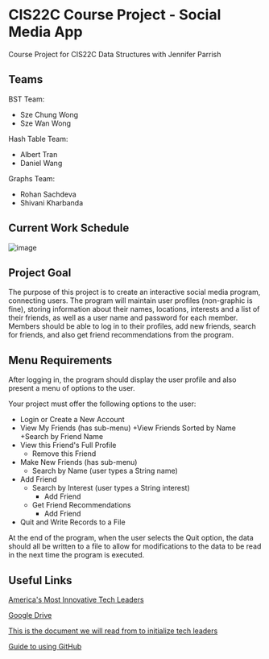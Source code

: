 # CIS22C Course Project - Social Media App
Course Project for CIS22C Data Structures with Jennifer Parrish

## Teams
BST Team: 
- Sze Chung Wong
- Sze Wan Wong

Hash Table Team:
- Albert Tran
- Daniel Wang

Graphs Team:
- Rohan Sachdeva
- Shivani Kharbanda

## Current Work Schedule

![image](https://user-images.githubusercontent.com/31325169/143372988-f265e7b9-22c8-48ac-ac93-95e932655da8.png)

## Project Goal
The purpose of this project is to create an interactive social media program, connecting users. The program will maintain user profiles (non-graphic is fine), storing information about their names, locations, interests and a list of their friends, as well as a user name and password for each member. Members should be able to log in to their profiles, add new friends, search for friends, and also get friend recommendations from the program. 

## Menu Requirements
After logging in, the program should display the user profile and also present a menu of options to the user.

Your project must offer the following options to the user:
- Login or Create a New Account
- View My Friends (has sub-menu)
    +View Friends Sorted by Name 
    +Search by Friend Name 
 - View this Friend's Full Profile 
     - Remove this Friend
- Make New Friends (has sub-menu)
    + Search by Name (user types a String name)
 - Add Friend
    + Search by Interest (user types a String interest)
         - Add Friend
    + Get Friend Recommendations
        - Add Friend
- Quit and Write Records to a File
 
At the end of the program, when the user selects the Quit option, the data should all be written to a file to allow for modifications to the data to be read in the next time the program is executed.

## Useful Links
[America's Most Innovative Tech Leaders](https://www.forbes.com/lists/innovative-leaders/#4c83800e26aa)

[Google Drive](https://docs.google.com/document/d/1VmevYF21tpwfxodd-yAgfvnvDafEoPGTgcjNYrU5sIg/edit?usp=sharing)

[This is the document we will read from to initialize tech leaders](https://docs.google.com/document/d/1tmmPsHtttA8MilVPLJk6c5BdTkxacolO1o6NC6COBXQ/edit?usp=sharing)

[Guide to using GitHub](https://docs.google.com/document/d/1Sn5rkcpxtqAFaI5yKO7821TQbsY-_sbEhys36NF5E9s/edit?usp=sharing)

